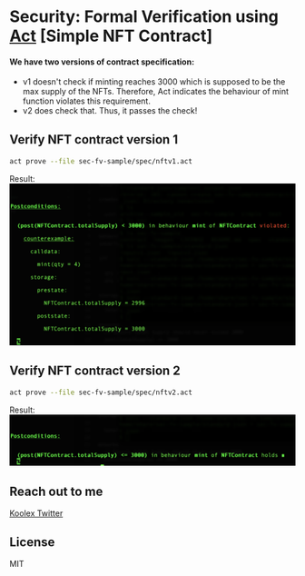 # Security: Formal Verification using [Act](https://ethereum.github.io/act/introduction.html) [Simple NFT Contract]

#### We have two versions of contract specification:
- v1 doesn't check if minting reaches 3000 which is supposed to be the max supply of the NFTs. Therefore, Act indicates the behaviour of mint function violates this requirement. 
- v2 does check that. Thus, it passes the check!


## Verify NFT contract version 1

```sh
act prove --file sec-fv-sample/spec/nftv1.act
```

Result:
![NFTv1 verification result](https://github.com/koolexcrypto/sec-fv-sample/blob/main/images/act_prove_nftv1.png?raw=true)


## Verify NFT contract version 2

```sh
act prove --file sec-fv-sample/spec/nftv2.act
```

Result:
![NFTv1 verification result](https://github.com/koolexcrypto/sec-fv-sample/blob/main/images/act_prove_nftv2.png?raw=true)


## Reach out to me

[Koolex Twitter](https://twitter.com/KoolexC)

## License

MIT
